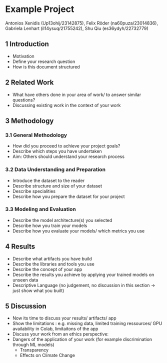 # Example Project

Antonios Xenidis (Up13ohij/23142875), Felix Röder (na60puza/23014836), Gabriela	Lenhart (il14ysuq/21755242), Shu Qiu (es36ydyh/22732779)

## 1 Introduction
- Motivation
- Define your research question
- How is this document structured
## 2 Related Work
- What have others done in your area of work/ to answer similar questions?
- Discussing existing work in the context of your work
## 3 Methodology
### 3.1 General Methodology
- How did you proceed to achieve your project goals? 
- Describe which steps you have undertaken
- Aim: Others should understand your research process
### 3.2 Data Understanding and Preparation
- Introduce the dataset to the reader
- Describe structure and size of your dataset
- Describe specialities
- Describe how you prepare the dataset for your project
### 3.3 Modeling and Evaluation
- Describe the model architecture(s) you selected
- Describe how you train your models
- Describe how you evaluate your models/ which metrics you use
## 4 Results
- Describe what artifacts you have build
- Describe the libraries and tools you use
- Describe the concept of your app
- Describe the results you achieve by applying your trained models on unseen data
- Descriptive Language (no judgement, no discussion in this section -> just show what you built)
## 5 Discussion
- Now its time to discuss your results/ artifacts/ app 
- Show the limitations : e.g. missing data, limited training ressources/ GPU availability in Colab, limitaitons of the app
- Discuss your work from an ethics perspective:
- Dangers of the application of your work (for example discrimination through ML models)
  - Transparency 
  - Effects on Climate Change 
